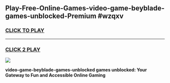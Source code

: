 
## Play-Free-Online-Games-video-game-beyblade-games-unblocked-Premium #wzqxv
<h3>
<a href="https://premium.freeplayer.one?title=video-game-beyblade-games-unblocked&ref=8M">CLICK TO PLAY</a></h3>
<hr>

<h3>
<a href="https://premium.freeplayer.one?title=video-game-beyblade-games-unblocked&ref=8M">CLICK 2 PLAY</a>
  
</h3>

<a href="https://premium.freeplayer.one?title=video-game-beyblade-games-unblocked&ref=8M"><img src="https://clearcache.store/games.png"></a>


**video-game-beyblade-games-unblocked games unblocked: Your Gateway to Fun and Accessible Online Gaming**
